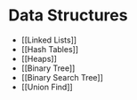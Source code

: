 # Data Structures
- [[Linked Lists]]
- [[Hash Tables]]
- [[Heaps]]
- [[Binary Tree]]
- [[Binary Search Tree]]
- [[Union Find]]
